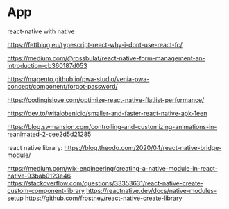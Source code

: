 # App

react-native with native

https://fettblog.eu/typescript-react-why-i-dont-use-react-fc/

https://medium.com/@rossbulat/react-native-form-management-an-introduction-cb360187d053

https://magento.github.io/pwa-studio/venia-pwa-concept/component/forgot-password/

https://codingislove.com/optimize-react-native-flatlist-performance/

https://dev.to/witalobenicio/smaller-and-faster-react-native-apk-1een

https://blog.swmansion.com/controlling-and-customizing-animations-in-reanimated-2-cee2d5d21285


react native library:
https://blog.theodo.com/2020/04/react-native-bridge-module/

https://medium.com/wix-engineering/creating-a-native-module-in-react-native-93bab0123e46
https://stackoverflow.com/questions/33353631/react-native-create-custom-component-library
https://reactnative.dev/docs/native-modules-setup
https://github.com/frostney/react-native-create-library
